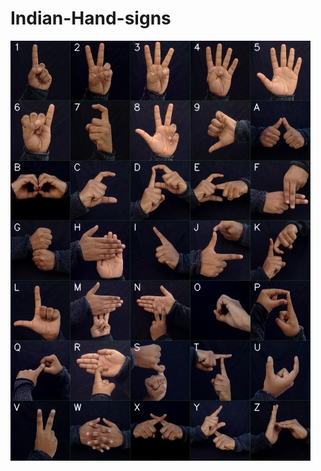 # Indian-Hand-signs
![alt text](https://github.com/Anuragcr/Indian-Hand-signs/blob/main/all_gestures.jpg)
